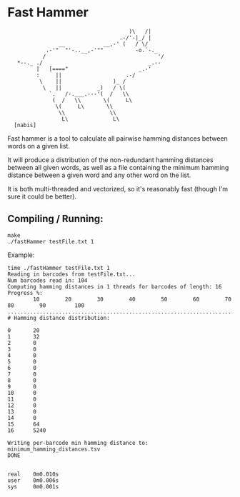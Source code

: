 # Fast Hammer
```
                                      )\   /|
                                   .-/'-|_/ |
                __            __,-' (   / \/          
            .-'"  "'-..__,-'""          -o.`-._   
           /                                   '/
   *--._ ./                                 _.-- 
         |   [===="                      _.-' 
         :     ||                    .-/   
          \    ||                )_ /
           \   ||           _)   / \(
             `.   /-.___.---'(  /   \\
              (  /   \\       \(     L\
               \(     L\       \\
                \\              \\
                 L\              L\
  [nabis]
```

Fast hammer is a tool to calculate all pairwise
hamming distances between words on a given list.

It will produce a distribution of the non-redundant
hamming distances between all given words, as 
well as a file containing the minimum hamming 
distance between a given word and any other word
on the list.

It is both multi-threaded and vectorized, so it's 
reasonably fast (though I'm sure it could be 
better).

## Compiling / Running:
```
make
./fastHammer testFile.txt 1 
```

Example:

```
time ./fastHammer testFile.txt 1
Reading in barcodes from testFile.txt...
Num barcodes read in: 104
Computing hamming distances in 1 threads for barcodes of length: 16
Progress %:
        10        20        30        40        50        60        70        80        90         100
........................................................................................................
# Hamming distance distribution:

0       20
1       32
2       0
3       0
4       0
5       0
6       0
7       0
8       0
9       0
10      0
11      0
12      0
13      0
14      0
15      64
16      5240

Writing per-barcode min hamming distance to: minimum_hamming_distances.tsv
DONE


real    0m0.010s
user    0m0.006s
sys     0m0.001s
```

